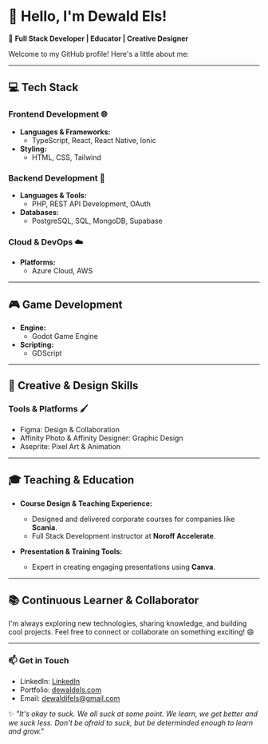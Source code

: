 # 👋 Hello, I'm Dewald Els!

🚀 **Full Stack Developer | Educator | Creative Designer**

Welcome to my GitHub profile! Here's a little about me:

---

## 💻 Tech Stack

### Frontend Development 🌐
- **Languages & Frameworks:**  
  - TypeScript, React, React Native, Ionic  
- **Styling:**  
  - HTML, CSS, Tailwind  

### Backend Development 🔗
- **Languages & Tools:**  
  - PHP, REST API Development, OAuth  
- **Databases:**  
  - PostgreSQL, SQL, MongoDB, Supabase  

### Cloud & DevOps ☁️
- **Platforms:**  
  - Azure Cloud, AWS  

---

## 🎮 Game Development
- **Engine:**  
  - Godot Game Engine  
- **Scripting:**  
  - GDScript  

---

## 🎨 Creative & Design Skills

### Tools & Platforms 🖌️
- Figma: Design & Collaboration  
- Affinity Photo & Affinity Designer: Graphic Design  
- Aseprite: Pixel Art & Animation  

---

## 🎓 Teaching & Education
- **Course Design & Teaching Experience:**  
  - Designed and delivered corporate courses for companies like **Scania**.  
  - Full Stack Development instructor at **Noroff Accelerate**.  

- **Presentation & Training Tools:**  
  - Expert in creating engaging presentations using **Canva**.  

---

## 📚 Continuous Learner & Collaborator
I'm always exploring new technologies, sharing knowledge, and building cool projects. Feel free to connect or collaborate on something exciting! 😄

---

### 📫 Get in Touch
- LinkedIn: [LinkedIn](https://www.linkedin.com/in/dewald-els/)
- Portfolio: [dewaldels.com](https://dewaldels.com)
- Email: [dewaldifels@gmail.com](mailto:dewaldifels@gmail.com)

✨ _"It's okay to suck. We all suck at some point. We learn, we get better and we suck less. Don't be afraid to suck, but be determinded enough to learn and grow."_  

